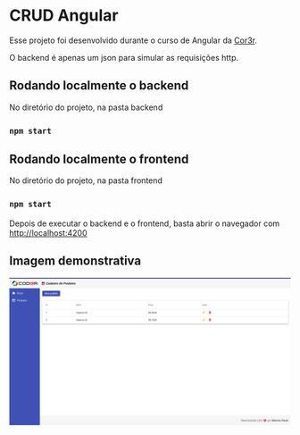 # CRUD Angular
Esse projeto foi desenvolvido durante o curso de Angular da [Cor3r](https://www.cod3r.com.br/).

O backend é apenas um json para simular as requisições http.

## Rodando localmente o backend

No diretório do projeto, na pasta backend
### `npm start`

## Rodando localmente o frontend

No diretório do projeto, na pasta frontend
### `npm start`

Depois de executar o backend e o frontend, basta abrir o navegador com [http://localhost:4200](http://localhost:4200)

## Imagem demonstrativa
![Screenshot](img_demonstrativa.png)
